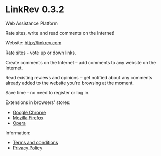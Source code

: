 # LinkRev 0.3.2
Web Assistance Platform

Rate sites, write and read comments on the Internet!

Website: http://linkrev.com

Rate sites - vote up or down links.

Create comments on the Internet – add comments to any website on the Internet.

Read existing reviews and opinions – get notified about any comments already added to the website you're browsing at the moment.

Save time - no need to register or log in.

Extensions in browsers' stores:
- [Google Chrome](https://chrome.google.com/webstore/detail/linkrev/nijpdaiknkbfbnepppnmbbhlhdahblpm?hl=en)
- [Mozilla Firefox](https://addons.mozilla.org/en-US/firefox/addon/linkrev/)
- [Opera](https://addons.opera.com/en/extensions/details/linkrev/?display=en)

Information:
- [Terms and conditions](https://linkrev.com/en/TermsAndConditions)
- [Privacy Policy](https://linkrev.com/en/PrivacyPolicy)